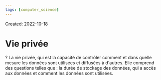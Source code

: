 ```yaml
---
tags: [computer_science] 
---
```

Created: 2022-10-18

# Vie privée

?
La vie privée, qui est la capacité de contrôler comment et dans quelle mesure les données sont utilisées et diffusées à d'autres. Elle comprend des questions telles que : la durée de stockage des données, qui a accès aux données et comment les données sont utilisées.
<!--SR:!2023-10-14,204,230-->